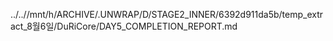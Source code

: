 ../..//mnt/h/ARCHIVE/.UNWRAP/D/STAGE2_INNER/6392d911da5b/temp_extract_8월6일/DuRiCore/DAY5_COMPLETION_REPORT.md